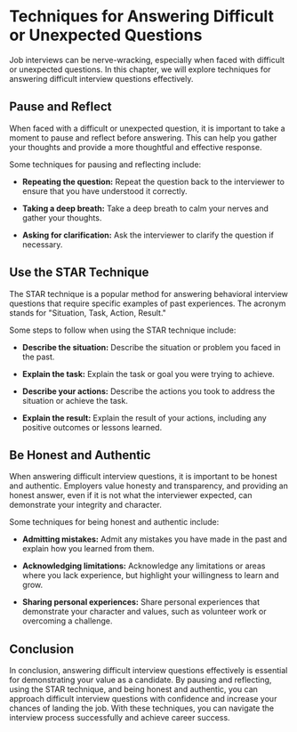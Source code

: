 Techniques for Answering Difficult or Unexpected Questions
==============================================================================================================

Job interviews can be nerve-wracking, especially when faced with difficult or unexpected questions. In this chapter, we will explore techniques for answering difficult interview questions effectively.

Pause and Reflect
-----------------

When faced with a difficult or unexpected question, it is important to take a moment to pause and reflect before answering. This can help you gather your thoughts and provide a more thoughtful and effective response.

Some techniques for pausing and reflecting include:

* **Repeating the question:** Repeat the question back to the interviewer to ensure that you have understood it correctly.

* **Taking a deep breath:** Take a deep breath to calm your nerves and gather your thoughts.

* **Asking for clarification:** Ask the interviewer to clarify the question if necessary.

Use the STAR Technique
----------------------

The STAR technique is a popular method for answering behavioral interview questions that require specific examples of past experiences. The acronym stands for "Situation, Task, Action, Result."

Some steps to follow when using the STAR technique include:

* **Describe the situation:** Describe the situation or problem you faced in the past.

* **Explain the task:** Explain the task or goal you were trying to achieve.

* **Describe your actions:** Describe the actions you took to address the situation or achieve the task.

* **Explain the result:** Explain the result of your actions, including any positive outcomes or lessons learned.

Be Honest and Authentic
-----------------------

When answering difficult interview questions, it is important to be honest and authentic. Employers value honesty and transparency, and providing an honest answer, even if it is not what the interviewer expected, can demonstrate your integrity and character.

Some techniques for being honest and authentic include:

* **Admitting mistakes:** Admit any mistakes you have made in the past and explain how you learned from them.

* **Acknowledging limitations:** Acknowledge any limitations or areas where you lack experience, but highlight your willingness to learn and grow.

* **Sharing personal experiences:** Share personal experiences that demonstrate your character and values, such as volunteer work or overcoming a challenge.

Conclusion
----------

In conclusion, answering difficult interview questions effectively is essential for demonstrating your value as a candidate. By pausing and reflecting, using the STAR technique, and being honest and authentic, you can approach difficult interview questions with confidence and increase your chances of landing the job. With these techniques, you can navigate the interview process successfully and achieve career success.
